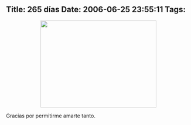 Title: 265 días
Date: 2006-06-25 23:55:11
Tags: 
---
<p align="center"><img width="316" height="238" src="http://www.damog.net/gallery/albums/moblog/Picture_6_009.jpg"/></p>
<p align="left">Gracias por permitirme amarte tanto.</p>
